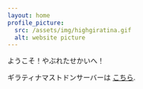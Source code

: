 ```yaml
---
layout: home
profile_picture:
  src: /assets/img/highgiratina.gif
  alt: website picture
---
```


<p>
  ようこそ！やぶれたせかいへ！
</p>

<p>
  ギラティナマストドンサーバーは <a href="https://mstdn.giratina.net/">こちら</a>.
</p>
